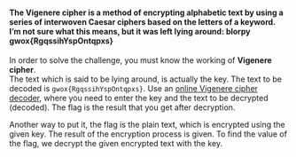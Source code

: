 #### The Vigenere cipher is a method of encrypting alphabetic text by using a series of interwoven Caesar ciphers based on the letters of a keyword. I’m not sure what this means, but it was left lying around: blorpy gwox{RgqssihYspOntqpxs}

In order to solve the challenge, you must know the working of **Vigenere cipher**.  
The text which is said to be lying around, is actually the key. The text to be decoded is `gwox{RgqssihYspOntqpxs}`. Use an [online Vigenere cipher decoder](https://cryptii.com/pipes/vigenere-cipher), where you need to enter the key and the text to be decrypted (decoded). The flag is the result that you get after decryption.  

Another way to put it, the flag is the plain text, which is encrypted using the given key. The result of the encryption process is given. To find the value of the flag, we decrypt the given encrypted text with the key.

